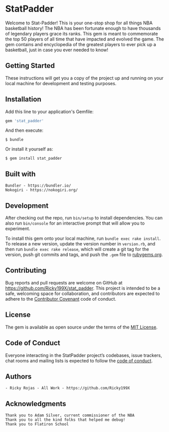 # StatPadder

Welcome to Stat-Padder! This is your one-stop shop for all things NBA basketball history! The NBA has been fortunate enough to have thousands of legendary players grace its ranks. This gem is meant to commemorate the top 50 players of all time that have impacted and evolved the game. The gem contains and encyclopedia of the greatest players to ever pick up a basketball, just in case you ever needed to know!

## Getting Started
These instructions will get you a copy of the project up and running on your local machine for development and testing purposes.

## Installation

Add this line to your application's Gemfile:

```ruby
gem 'stat_padder'
```

And then execute:

    $ bundle

Or install it yourself as:

    $ gem install stat_padder

## Built with 
    Bundler - https://bundler.io/
    Nokogiri - https://nokogiri.org/

## Development

After checking out the repo, run `bin/setup` to install dependencies. You can also run `bin/console` for an interactive prompt that will allow you to experiment.

To install this gem onto your local machine, run `bundle exec rake install`. To release a new version, update the version number in `version.rb`, and then run `bundle exec rake release`, which will create a git tag for the version, push git commits and tags, and push the `.gem` file to [rubygems.org](https://rubygems.org).

## Contributing

Bug reports and pull requests are welcome on GitHub at https://github.com/Ricky199X/stat_padder. This project is intended to be a safe, welcoming space for collaboration, and contributors are expected to adhere to the [Contributor Covenant](http://contributor-covenant.org) code of conduct.

## License

The gem is available as open source under the terms of the [MIT License](https://opensource.org/licenses/MIT).

## Code of Conduct

Everyone interacting in the StatPadder project’s codebases, issue trackers, chat rooms and mailing lists is expected to follow the [code of conduct](https://github.com/Ricky199X/stat_padder/blob/master/CODE_OF_CONDUCT.md).

## Authors
    - Ricky Rojas - All Work - https://github.com/Ricky199X

## Acknowledgments
    Thank you to Adam Silver, current commissioner of the NBA
    Thank you to all the kind folks that helped me debug!
    Thank you to Flatiron School

    
